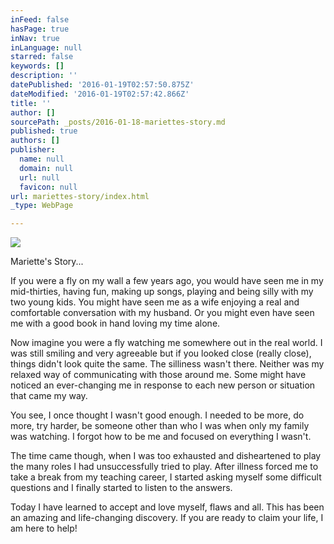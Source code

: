 ```yaml
---
inFeed: false
hasPage: true
inNav: true
inLanguage: null
starred: false
keywords: []
description: ''
datePublished: '2016-01-19T02:57:50.875Z'
dateModified: '2016-01-19T02:57:42.866Z'
title: ''
author: []
sourcePath: _posts/2016-01-18-mariettes-story.md
published: true
authors: []
publisher:
  name: null
  domain: null
  url: null
  favicon: null
url: mariettes-story/index.html
_type: WebPage

---
```

![](https://the-grid-user-content.s3-us-west-2.amazonaws.com/c203818a-47d0-496d-97e2-85a563e136b5.jpg)

Mariette's Story...

If you were a fly on my wall a few years ago, you would have seen me in my mid-thirties, having fun, making up songs, playing and being silly with my two young kids. You might have seen me as a wife enjoying a real and comfortable conversation with my husband. Or you might even have seen me with a good book in hand loving my time alone.

Now imagine you were a fly watching me somewhere out in the real world. I was still smiling and very agreeable but if you looked close (really close), things didn't look quite the same. The silliness wasn't there. Neither was my relaxed way of communicating with those around me. Some might have noticed an ever-changing me in response to each new person or situation that came my way.

You see, I once thought I wasn't good enough. I needed to be more, do more, try harder, be someone other than who I was when only my family was watching. I forgot how to be me and focused on everything I wasn't.

The time came though, when I was too exhausted and disheartened to play the many roles I had unsuccessfully tried to play. After illness forced me to take a break from my teaching career, I started asking myself some difficult questions and I finally started to listen to the answers.

Today I have learned to accept and love myself, flaws and all. This has been an amazing and life-changing discovery. If you are ready to claim your life, I am here to help!

##